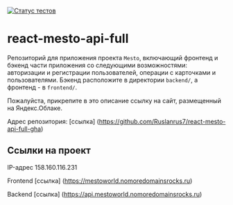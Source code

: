 [![Статус тестов](../../actions/workflows/tests.yml/badge.svg)](../../actions/workflows/tests.yml)

# react-mesto-api-full
Репозиторий для приложения проекта `Mesto`, включающий фронтенд и бэкенд части приложения со следующими возможностями: авторизации и регистрации пользователей, операции с карточками и пользователями. Бэкенд расположите в директории `backend/`, а фронтенд - в `frontend/`. 
  
Пожалуйста, прикрепите в это описание ссылку на сайт, размещенный на Яндекс.Облаке.

Адрес репозитория: [ссылка] (https://github.com/Ruslanrus7/react-mesto-api-full-gha)

## Ссылки на проект

IP-адрес 158.160.116.231

Frontend [ссылка] (https://mestoworld.nomoredomainsrocks.ru)

Backend [ссылка] (https://api.mestoworld.nomoredomainsrocks.ru)
